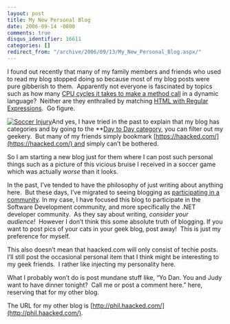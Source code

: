 ```yaml
---
layout: post
title: My New Personal Blog
date: 2006-09-14 -0800
comments: true
disqus_identifier: 16611
categories: []
redirect_from: "/archive/2006/09/13/My_New_Personal_Blog.aspx/"
---
```


I found out recently that many of my family members and friends who used
to read my blog stopped doing so because most of my blog posts were pure
gibberish to them.  Apparently not everyone is fascinated by topics such
as how many [CPU cycles it takes to make a method
call](http://smallthought.com/avi/?p=16) in a dynamic language?  Neither
are they enthralled by matching [HTML with Regular
Expressions](https://haacked.com/archive/2005/04/22/2784.aspx).  Go
figure.

[![Soccer
Injury](https://haacked.com/images/haacked_com/WindowsLiveWriter/MyNewPersonalBlog_11846/dsc01408_thumb.jpg)](https://haacked.com/images/haacked_com/WindowsLiveWriter/MyNewPersonalBlog_11846/dsc014082.jpg)And
yes, I have tried in the past to explain that my blog has categories and
by going to the **[Day to Day
category](https://haacked.com/category/1.aspx), you can filter out my
geekery.  But many of my friends simply bookmark
[https://haacked.com/](https://haacked.com/) and simply can’t be
bothered. 

So I am starting a new blog just for them where I can post such personal
things such as a picture of this vicious bruise I received in a soccer
game which was actually *worse* than it looks.

In the past, I’ve tended to have the philosophy of just writing about
anything here.  But these days, I’ve migrated to seeing blogging as
[participating in a
community](http://www.acmebinary.com/blogs/kent/archive/2006/09/04/811.aspx).
In my case, I have focused this blog to participate in the Software
Development community, and more specifically the .NET developer
community.  As they say about writing, *consider your
audience!*  However I don’t think this some absolute truth of blogging.
If you want to post pics of your cats in your geek blog, post away! 
This is just my preference for myself.

This also doesn’t mean that haacked.com will only consist of techie
posts.  I’ll still post the occasional personal item that I think might
be interesting to my geek friends.  I rather like injecting my
personality here. 

What I probably won’t do is post mundane stuff like, “Yo Dan. You and
Judy want to have dinner tonight?  Call me or post a comment here.”
here, reserving that for my other blog.

The URL for my other blog is
[http://phil.haacked.com/](http://phil.haacked.com/).

